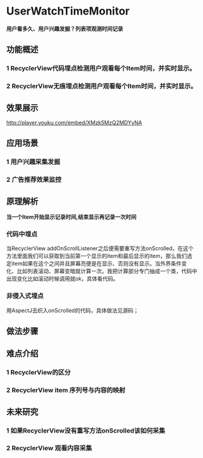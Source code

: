 # UserWatchTimeMonitor
__用户看多久、用户兴趣发掘？列表项观测时间记录__
## 功能概述
### 1 RecyclerView代码埋点检测用户观看每个Item时间，并实时显示。
### 2 RecyclerView无痕埋点检测用户观看每个Item时间，并实时显示。
## 效果展示
http://player.youku.com/embed/XMzk5MzQ2MDYyNA
## 应用场景
### 1 用户兴趣采集发掘
### 2 广告推荐效果监控
## 原理解析 
__当一个Item开始显示记录时间,结束显示再记录一次时间__
### 代码中埋点
当RecyclerView addOnScrollListener之后便需要重写方法onScrolled，在这个方法里面我们可以获取到当前第一个显示的item和最后显示的item，那么我们选定item如果在这个之间并且屏幕亮便是在显示、否则没有显示。当外界条件变化、比如列表滚动、屏幕变暗就计算一次。我把计算部分专门抽成一个类，代码中出现变化比如滚动时候调用就ok，具体看代码。
### 非侵入式埋点
  用AspectJ去织入onScrolled的代码，具体做法见源码；

## 做法步骤
## 难点介绍
### 1 RecyclerView的区分
### 2 RecyclerView item 序列号与内容的映射
## 未来研究
### 1 如果RecyclerView没有重写方法onScrolled该如何采集
### 2 RecyclerView 观看内容采集



